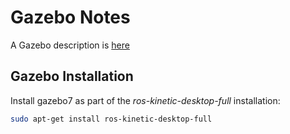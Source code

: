 # Gazebo Notes

A Gazebo description is [here](http://www.ros.org/news/2017/05/steffi-paepcke-and-louise-poubel-osrf-whats-new-in-gazebo-upgrading-your-simulation-user-experience.html)

## Gazebo Installation

Install gazebo7 as part of the *ros-kinetic-desktop-full* installation:
```bash
sudo apt-get install ros-kinetic-desktop-full
```
